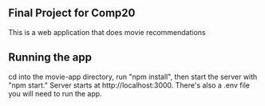 ## Final Project for Comp20
This is a web application that does movie recommendations

## Running the app
cd into the movie-app directory, run "npm install", then start the server with "npm start." Server starts at http://localhost:3000. There's also a .env file you will need to run the app.